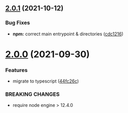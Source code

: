 ## [2.0.1](https://github.com/Sagacify/autoroute/compare/v2.0.0...v2.0.1) (2021-10-12)


### Bug Fixes

* **npm:** correct main entrypoint & directories ([cdc1216](https://github.com/Sagacify/autoroute/commit/cdc12167ffaef89718e020a37e0895540bc2fb14))

# [2.0.0](https://github.com/Sagacify/autoroute/compare/v1.3.0...v2.0.0) (2021-09-30)


### Features

* migrate to typescript ([44fc26c](https://github.com/Sagacify/autoroute/commit/44fc26cb961792d4d4d3487de66703c034ae9e81))


### BREAKING CHANGES

* require node engine > 12.4.0
